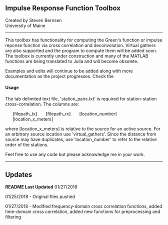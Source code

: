 ## Impulse Response Function Toolbox

Created by Steven Bernsen  
University of Maine  

---
This toolbox has functionality for computing the Green's function or impulse
reponse function via cross correlation and deconvolution. Virtual gathers are
also supported and the program to compute them will be added soon. The toolbox
is currently under construction and many of the MATLAB functions are being
translated to Julia and will become obsolete.

Examples and edits will continue to be added along with more documentation as the project progresses. Check the

#### Usage ####
The tab delimited text file, 'station_pairs.txt' is required for station-station cross-correlation. The columns are:

&nbsp;&nbsp;&nbsp;&nbsp;&nbsp;&nbsp;[filepath_tx]
&nbsp;&nbsp;&nbsp;&nbsp;&nbsp;&nbsp;[filepath_rx]
&nbsp;&nbsp;&nbsp;&nbsp;&nbsp;&nbsp;[location_number]
&nbsp;&nbsp;&nbsp;&nbsp;&nbsp;&nbsp;[location_x_meters]  

where [location_x_meters] is relative to the source for an active source. For an
arbitrary source location use 'virtual_gathers'. Since the distance from source
may have duplicates, use 'location_number' to refer to the
relative order of the stations.

Feel free to use any code but please acknowledge me in your work.


---  
## Updates
__README Last Updated__ 01/27/2018  

01/25/2018 - Original files pushed  

01/27/2018 -  Modified frequency-domain cross correlation functions, added time-domain cross correlation, added new functions for preprocessing and 
filtering
